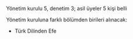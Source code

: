 Yönetim kurulu 5, denetim 3; asil üyeler 5 kişi belli

Yönetim kuruluna farklı bölümden birileri alınacak:
- Türk Dilinden Efe
